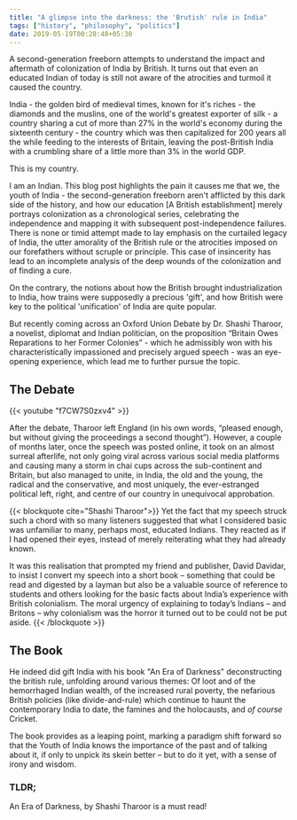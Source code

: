 ```yaml
---
title: "A glimpse into the darkness: the 'Brutish' rule in India"
tags: ["history", "philosophy", "politics"]
date: 2019-05-19T00:28:48+05:30
---
```


A second-generation freeborn attempts to understand the impact and aftermath of
colonization of India by British. It turns out that even an educated Indian of
today is still not aware of the atrocities and turmoil it caused the country.

India - the golden bird of medieval times, known for it's riches - the diamonds
and the muslins, one of the world's greatest exporter of silk - a country
sharing a cut of more than 27% in the world's economy during the sixteenth
century - the country which was then capitalized for 200 years all the while
feeding to the interests of Britain, leaving the post-British India with a
crumbling share of a little more than 3% in the world GDP.

This is my country.

I am an Indian. This blog post highlights the pain it causes me that we, the
youth of India - the second-generation freeborn aren't afflicted by this dark
side of the history, and how our education [A British establishment] merely
portrays colonization as a chronological series, celebrating the independence and
mapping it with subsequent post-independence failures. There is none or timid
attempt made to lay emphasis on the curtailed legacy of India, the utter
amorality of the British rule or the atrocities imposed on our forefathers
without scruple or principle. This case of insincerity has lead to an incomplete
analysis of the deep wounds of the colonization and of finding a cure.

On the contrary, the notions about how the British brought industrialization to
India, how trains were supposedly a precious 'gift', and how British were key to
the political 'unification' of India are quite popular.

But recently coming across an Oxford Union Debate by Dr. Shashi Tharoor, a
novelist, diplomat and Indian politician, on the proposition “Britain Owes
Reparations to her Former Colonies” - which he admissibly won with his
characteristically impassioned and precisely argued speech - was an eye-opening
experience, which lead me to further pursue the topic.

## The Debate

{{< youtube "f7CW7S0zxv4" >}}

After the debate, Tharoor left England (in his own words, “pleased enough, but
without giving the proceedings a second thought”). However, a couple of months
later, once the speech was posted online, it took on an almost surreal
afterlife, not only going viral across various social media platforms and
causing many a storm in chai cups across the sub-continent and Britain, but also
managed to unite, in India, the old and the young, the radical and the
conservative, and most uniquely, the ever-estranged political left, right, and
centre of our country in unequivocal approbation.

{{< blockquote cite="Shashi Tharoor">}}
Yet the fact that my speech struck such a chord with so many listeners
suggested that what I considered basic was unfamiliar to many, perhaps most,
educated Indians. They reacted as if I had opened their eyes, instead of
merely reiterating what they had already known.

It was this realisation that prompted my friend and publisher, David Davidar,
to insist I convert my speech into a short book – something that could be read
and digested by a layman but also be a valuable source of reference to
students and others looking for the basic facts about India’s experience with
British colonialism. The moral urgency of explaining to today’s Indians – and
Britons – why colonialism was the horror it turned out to be could not be put
aside.
{{< /blockquote >}}

## The Book

He indeed did gift India with his book "An Era of Darkness" deconstructing the
british rule, unfolding around various themes: Of loot and of the hemorrhaged
Indian wealth, of the increased rural poverty, the nefarious British policies
(like divide-and-rule) which continue to haunt the contemporary India to date,
the famines and the holocausts, and *of course* Cricket.

The book provides as a leaping point, marking a paradigm shift forward so that
the Youth of India knows the importance of the past and of talking about it, if
only to unpick its skein better – but to do it yet, with a sense of irony and
wisdom.

### TLDR;

An Era of Darkness, by Shashi Tharoor is a must read!
